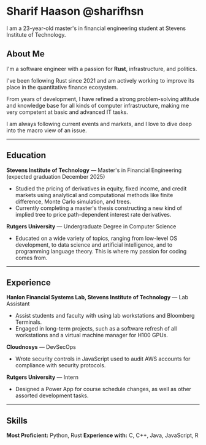 # Sharif Haason @sharifhsn
I am a 23-year-old master's in financial engineering student at Stevens Institute of Technology.

## About Me

I'm a software engineer with a passion for **Rust**, infrastructure, and politics.

I've been following Rust since 2021 and am actively working to improve its place in the quantitative finance ecosystem.

From years of development, I have refined a strong problem-solving attitude and knowledge base for all kinds of computer infrastructure, making me very competent at basic and advanced IT tasks.

I am always following current events and markets, and I love to dive deep into the macro view of an issue.

---

## Education

**Stevens Institute of Technology** — Master's in Financial Engineering (expected graduation December 2025)
* Studied the pricing of derivatives in equity, fixed income, and credit markets using analytical and computational methods like finite difference, Monte Carlo simulation, and trees.
* Currently completing a master's thesis constructing a new kind of implied tree to price path-dependent interest rate derivatives.

**Rutgers University** — Undergraduate Degree in Computer Science
* Educated on a wide variety of topics, ranging from low-level OS development, to data science and artificial intelligence, and to programming language theory. This is where my passion for coding comes from.

---

## Experience

**Hanlon Financial Systems Lab, Stevens Institute of Technology** — Lab Assistant
* Assist students and faculty with using lab workstations and Bloomberg Terminals.
* Engaged in long-term projects, such as a software refresh of all workstations and a virtual machine manager for H100 GPUs.

**Cloudnosys** — DevSecOps
* Wrote security controls in JavaScript used to audit AWS accounts for compliance with security protocols.

**Rutgers University** — Intern
* Designed a Power App for course schedule changes, as well as other assorted development tasks.

---

## Skills

**Most Proficient:** Python, Rust
**Experience with:** C, C++, Java, JavaScript, R
<!---
sharifhsn/sharifhsn is a ✨ special ✨ repository because its `README.md` (this file) appears on your GitHub profile.
You can click the Preview link to take a look at your changes.
--->
